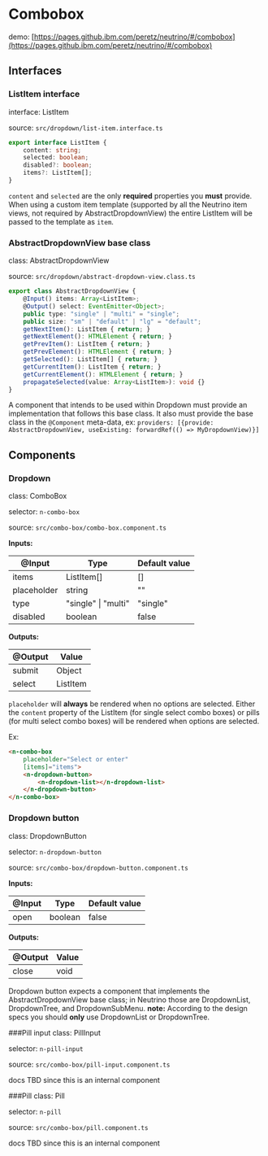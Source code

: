 # Combobox

demo: [https://pages.github.ibm.com/peretz/neutrino/#/combobox](https://pages.github.ibm.com/peretz/neutrino/#/combobox)

## Interfaces
### ListItem interface
interface: ListItem

source: `src/dropdown/list-item.interface.ts`

```typescript
export interface ListItem {
	content: string;
	selected: boolean;
	disabled?: boolean;
	items?: ListItem[];
}
```
`content` and `selected` are the only **required** properties you **must** provide. When using a custom item template (supported by all the Neutrino item views, not required by AbstractDropdownView) the entire ListItem will be passed to the template as `item`.

### AbstractDropdownView base class
class: AbstractDropdownView

source: `src/dropdown/abstract-dropdown-view.class.ts`

```typescript
export class AbstractDropdownView {
	@Input() items: Array<ListItem>;
	@Output() select: EventEmitter<Object>;
	public type: "single" | "multi" = "single";
	public size: "sm" | "default" | "lg" = "default";
	getNextItem(): ListItem { return; }
	getNextElement(): HTMLElement { return; }
	getPrevItem(): ListItem { return; }
	getPrevElement(): HTMLElement { return; }
	getSelected(): ListItem[] { return; }
	getCurrentItem(): ListItem { return; }
	getCurrentElement(): HTMLElement { return; }
	propagateSelected(value: Array<ListItem>): void {}
}
```
A component that intends to be used within Dropdown must provide an implementation that follows this base class. It also must provide the base class in the `@Component` meta-data, ex: `providers: [{provide: AbstractDropdownView, useExisting: forwardRef(() => MyDropdownView)}]`

## Components
### Dropdown
class: ComboBox

selector: `n-combo-box`

source: `src/combo-box/combo-box.component.ts`

**Inputs:**

| @Input        | Type                | Default value |
| ------------- | ------------------- | ------------- |
| items         | ListItem[]          | []            |
| placeholder   | string              | ""            |
| type          | "single" \| "multi" | "single"      |
| disabled      | boolean             | false         |

**Outputs:**

| @Output | Value       |
| ------- | ----------- |
| submit  | Object      |
| select  | ListItem    |

`placeholder` will __always__ be rendered when no options are selected. Either the `content` property of the ListItem (for single select combo boxes) or pills (for multi select combo boxes) will be rendered when options are selected.



Ex:
```html
<n-combo-box
	placeholder="Select or enter"
	[items]="items">
	<n-dropdown-button>
		<n-dropdown-list></n-dropdown-list>
	</n-dropdown-button>
</n-combo-box>
```

### Dropdown button
class: DropdownButton

selector: `n-dropdown-button`

source: `src/combo-box/dropdown-button.component.ts`

**Inputs:**

| @Input | Type    | Default value |
| ------ | ------- | ------------- |
| open   | boolean | false         |

**Outputs:**

| @Output | Value |
| ------- | ----- |
| close   | void  |

Dropdown button expects a component that implements the AbstractDropdownView base class; in Neutrino those are DropdownList, DropdownTree, and DropdownSubMenu. **note:** According to the design specs you should **only** use DropdownList or DropdownTree.

###Pill input
class: PillInput

selector: `n-pill-input`

source: `src/combo-box/pill-input.component.ts`

docs TBD since this is an internal component

###Pill
class: Pill

selector: `n-pill`

source: `src/combo-box/pill.component.ts`

docs TBD since this is an internal component
